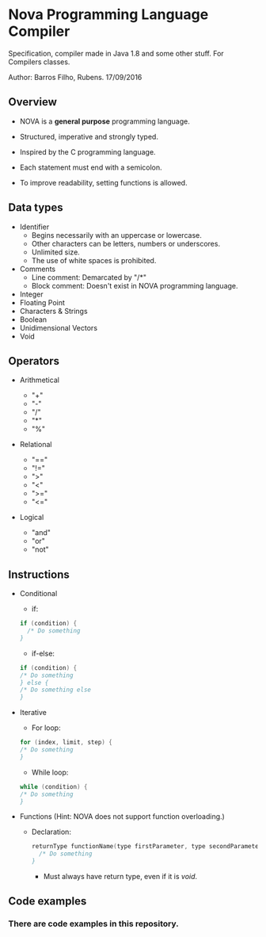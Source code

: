 # Nova Programming Language Compiler
Specification, compiler made in Java 1.8 and some other stuff. For Compilers classes.

Author: Barros Filho, Rubens. 17/09/2016

## Overview

* NOVA is a **general purpose** programming language. 

* Structured, imperative and strongly typed. 

* Inspired by the C programming language.

* Each statement must end with a semicolon. 

* To improve readability, setting functions is allowed.

## Data types

* Identifier
  * Begins necessarily with an uppercase or lowercase.
  * Other characters can be letters, numbers or underscores. 
  * Unlimited size.
  * The use of white spaces is prohibited.
* Comments
  * Line comment: Demarcated by "/*"
  * Block comment: Doesn't exist in NOVA programming language.
* Integer
* Floating Point
* Characters & Strings
* Boolean
* Unidimensional Vectors
* Void

## Operators

* Arithmetical
  * "+"
  * "-"
  * "/"
  * "*"
  * "%"
  
* Relational
  * "=="
  * "!="
  * ">"
  * "<"
  * ">="
  * "<="

* Logical
  * "and"
  * "or"
  * "not"
  
## Instructions

* Conditional
  * if: 
  ```c
  if (condition) { 
    /* Do something 
  }
  ```
  * if-else: 
  ```c
  if (condition) { 
  /* Do something 
  } else { 
  /* Do something else
  }
  ```
  
* Iterative
  * For loop:
  ```c
  for (index, limit, step) { 
  /* Do something 
  }
  ```
  * While loop:
  
  ```c
  while (condition) {
  /* Do something
  }
  ```
* Functions (Hint: NOVA does not support function overloading.)
  * Declaration:
  
    ```c
    returnType functionName(type firstParameter, type secondParameter, ..., type nParameter) { 
      /* Do something
    }
    ```

    * Must always have return type, even if it is *void*.

## Code examples

### There are code examples in this repository.

